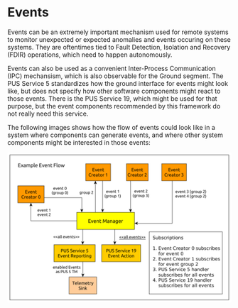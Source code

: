 # Events

Events can be an extremely important mechanism used for remote systems to monitor unexpected
or expected anomalies and events occuring on these systems. They are oftentimes tied to
Fault Detection, Isolation and Recovery (FDIR) operations, which need to happen autonomously.

Events can also be used as a convenient Inter-Process Communication (IPC) mechansism, which is
also observable for the Ground segment. The PUS Service 5 standardizes how the ground interface
for events might look like, but does not specify how other software components might react
to those events. There is the PUS Service 19, which might be used for that purpose, but the
event components recommended by this framework do not really need this service.

The following images shows how the flow of events could look like in a system where components
can generate events, and where other system components might be interested in those events:

![Event flow](../../images/events/event_man_arch.png)
